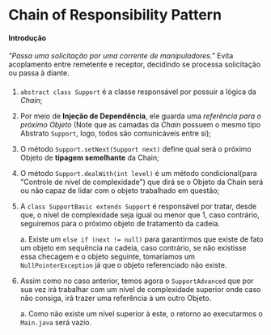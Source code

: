 # Chain of Responsibility Pattern

#### Introdução
_"Passa uma solicitação por uma corrente de manipuladores."_
Evita acoplamento entre remetente e receptor, decidindo se processa solicitação ou passa à diante.

#### 

1. `abstract class Support` é a classe responsável por possuir a lógica da _Chain_;
2. Por meio de __Injeção de Dependência__, ele guarda uma _referência para o próximo Objeto_ (Note que as camadas da _Chain_ possuem o mesmo tipo Abstrato `Support`, logo, todos são comunicáveis entre si);
3. O método `Support.setNext(Support next)` define qual será o próximo Objeto de __tipagem semelhante__ da Chain;
4. O método `Support.dealWith(int level)` é um método condicional(para "Controle de nível de complexidade") que dirá se o Objeto da Chain será ou não capaz de lidar com o objeto trabalhado em questão;
5. A `class SupportBasic extends Support` é responsável por tratar, desde que, o nível de complexidade seja igual ou menor que 1, caso contrário, seguiremos para o próximo objeto de tratamento da cadeia.

   a. Existe um `else if (next != null)` para garantirmos que existe de fato um objeto em sequência na cadeia, caso contrário, se não existisse essa checagem e o objeto seguinte, tomaríamos um `NullPointerException` já que o objeto referenciado não existe.

6. Assim como no caso anterior, temos agora o `SupportAdvanced` que por sua vez irá trabalhar com um nível de complexidade superior onde caso não consiga, irá trazer uma referência à um outro Objeto.

   a. Como não existe um nível superior à este, o retorno ao executarmos o `Main.java` será vazio.